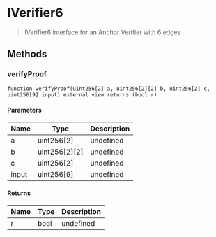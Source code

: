 # IVerifier6



> IVerifier6 interface for an Anchor Verifier with 6 edges





## Methods

### verifyProof

```solidity
function verifyProof(uint256[2] a, uint256[2][2] b, uint256[2] c, uint256[9] input) external view returns (bool r)
```





#### Parameters

| Name | Type | Description |
|---|---|---|
| a | uint256[2] | undefined
| b | uint256[2][2] | undefined
| c | uint256[2] | undefined
| input | uint256[9] | undefined

#### Returns

| Name | Type | Description |
|---|---|---|
| r | bool | undefined




